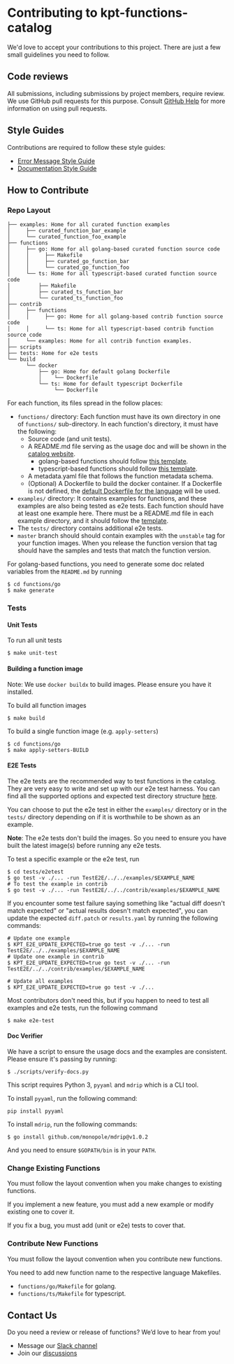 # Contributing to kpt-functions-catalog

We'd love to accept your contributions to this project. There are just a few
small guidelines you need to follow.

## Code reviews

All submissions, including submissions by project members, require review. We
use GitHub pull requests for this purpose. Consult [GitHub Help] for more
information on using pull requests.

## Style Guides

Contributions are required to follow these style guides:

- [Error Message Style Guide]
- [Documentation Style Guide]

## How to Contribute

### Repo Layout

```shell
├── examples: Home for all curated function examples
│     ├── curated_function_bar_example
│     └── curated_function_foo_example
├── functions
│     ├── go: Home for all golang-based curated function source code
│     │     ├── Makefile
│     │     ├── curated_go_function_bar
│     │     └── curated_go_function_foo
│     └── ts: Home for all typescript-based curated function source code
│         ├── Makefile
│         ├── curated_ts_function_bar
│         └── curated_ts_function_foo
├── contrib
│     ├── functions
│     │     ├── go: Home for all golang-based contrib function source code
│     │     └── ts: Home for all typescript-based contrib function source code
│     └── examples: Home for all contrib function examples.
├── scripts
├── tests: Home for e2e tests
└── build
      └── docker
          ├── go: Home for default golang Dockerfile
          │    └── Dockerfile
          └── ts: Home for default typescript Dockerfile
               └── Dockerfile
```

For each function, its files spread in the follow places:

- `functions/` directory: Each function must have its own directory in one
  of `functions/` sub-directory. In each function's directory, it must have the
  following:
    - Source code (and unit tests).
    - A README.md file serving as the usage doc and will be shown in
      the [catalog website].
        - golang-based functions should follow [this template][golang-template].
        - typescript-based functions should follow [this template][ts-template].
    - A metadata.yaml file that follows the function metadata schema.
    - (Optional) A Dockerfile to build the docker container. If a Dockerfile is
      not defined, the [default Dockerfile for the language][docker-common] will
      be used.
- `examples/` directory: It contains examples for functions, and these examples
  are also being tested as e2e tests. Each function should have at least one
  example here. There must be a README.md file in each example directory, and it
  should follow the [template][example-template].
- The `tests/` directory contains additional e2e tests.
- `master` branch should should contain examples with the `unstable` tag for
  your function images.  When you release the function version that tag should 
  have the samples and tests that match the function version.

For golang-based functions, you need to generate some doc related variables from
the `README.md` by running

```shell
$ cd functions/go
$ make generate
```

### Tests

#### Unit Tests

To run all unit tests

```shell
$ make unit-test
```

#### Building a function image

Note: We use `docker buildx` to build images. Please ensure you have it installed.

To build all function images
```shell
$ make build
```

To build a single function image (e.g. `apply-setters`)
```shell
$ cd functions/go
$ make apply-setters-BUILD
```

#### E2E Tests

The e2e tests are the recommended way to test functions in the catalog. They are
very easy to write and set up with our e2e test harness. You can find all the
supported options and expected test directory
structure [here][e2e test harness doc].

You can choose to put the e2e test in either the `examples/` directory or in the
`tests/` directory depending on if it is worthwhile to be shown as an example.

**Note**: The e2e tests don't build the images. So you need to ensure you have built
the latest image(s) before running any e2e tests.

To test a specific example or the e2e test, run

```shell
$ cd tests/e2etest
$ go test -v ./... -run TestE2E/../../examples/$EXAMPLE_NAME
# To test the example in contrib
$ go test -v ./... -run TestE2E/../../contrib/examples/$EXAMPLE_NAME
```

If you encounter some test failure saying something like "actual diff doesn't
match expected" or "actual results doesn't match expected", you can update the
expected `diff.patch` or `results.yaml` by running the following commands:

```shell
# Update one example
$ KPT_E2E_UPDATE_EXPECTED=true go test -v ./... -run TestE2E/../../examples/$EXAMPLE_NAME
# Update one example in contrib 
$ KPT_E2E_UPDATE_EXPECTED=true go test -v ./... -run TestE2E/../../contrib/examples/$EXAMPLE_NAME

# Update all examples
$ KPT_E2E_UPDATE_EXPECTED=true go test -v ./...
```


Most contributors don't need this, but if you happen to need to test all
examples and e2e tests, run the following command

```shell
$ make e2e-test
```

#### Doc Verifier

We have a script to ensure the usage docs and the examples are consistent.
Please ensure it's passing by running:

```shell
$ ./scripts/verify-docs.py
```

This script requires Python 3, `pyyaml` and `mdrip` which is a CLI tool.

To install `pyyaml`, run the following command:

```shell
pip install pyyaml
```

To install `mdrip`, run the following commands:

```shell
$ go install github.com/monopole/mdrip@v1.0.2
```

And you need to ensure `$GOPATH/bin` is in your `PATH`.

### Change Existing Functions

You must follow the layout convention when you make changes to existing
functions.

If you implement a new feature, you must add a new example or modify existing
one to cover it.

If you fix a bug, you must add (unit or e2e) tests to cover that.

### Contribute New Functions

You must follow the layout convention when you contribute new functions.

You need to add new function name to the respective language Makefiles.

- `functions/go/Makefile` for golang.
- `functions/ts/Makefile` for typescript.

## Contact Us

Do you need a review or release of functions? We’d love to hear from you!

* Message our [Slack channel]
* Join our [discussions]


[catalog website]: https://catalog.kpt.dev/

[e2e test harness doc]: https://github.com/GoogleContainerTools/kpt/blob/main/pkg/test/runner/README.md

[golang-template]: https://raw.githubusercontent.com/GoogleContainerTools/kpt-functions-catalog/master/functions/go/_template/README.md

[ts-template]: https://raw.githubusercontent.com/GoogleContainerTools/kpt-functions-catalog/master/functions/ts/_template/README.md

[docker-common]: https://raw.githubusercontent.com/GoogleContainerTools/kpt-functions-catalog/master/build/docker

[example-template]: https://raw.githubusercontent.com/GoogleContainerTools/kpt-functions-catalog/master/examples/_template/README.md

[Slack channel]: https://kubernetes.slack.com/channels/kpt/

[email list]: https://groups.google.com/forum/?oldui=1#!forum/kpt-users

[error message style guide]: https://github.com/GoogleContainerTools/kpt/blob/main/docs/style-guides/errors.md

[documentation style guide]: https://github.com/GoogleContainerTools/kpt/blob/main/docs/style-guides/docs.md

[GitHub Help]: https://help.github.com/articles/about-pull-requests/

[discussions]: https://github.com/kptdev/kpt/discussions
